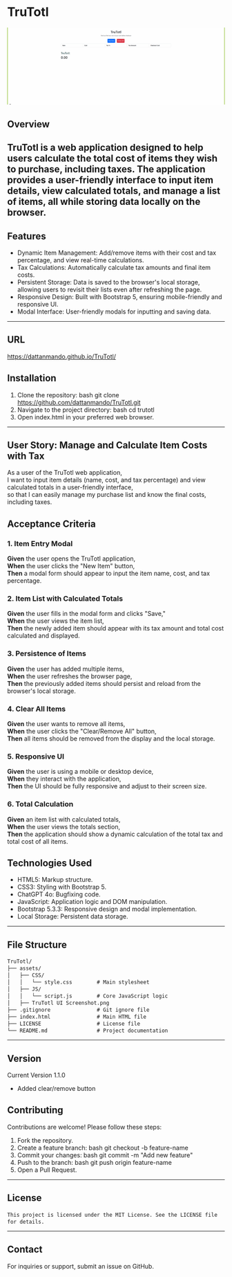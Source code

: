 # TruTotl

![TruTotl Screenshot](./assets/image.png)
## Overview
TruTotl is a web application designed to help users calculate the total cost of items they wish to purchase, including taxes. The application provides a user-friendly interface to input item details, view calculated totals, and manage a list of items, all while storing data locally on the browser.
---
## Features
- Dynamic Item Management: Add/remove items with their cost and tax percentage, and view real-time calculations.
- Tax Calculations: Automatically calculate tax amounts and final item costs.
- Persistent Storage: Data is saved to the browser's local storage, allowing users to revisit their lists even after refreshing the page.
- Responsive Design: Built with Bootstrap 5, ensuring mobile-friendly and responsive UI.
- Modal Interface: User-friendly modals for inputting and saving data.
---
## URL
https://dattanmando.github.io/TruTotl/
## Installation
1. Clone the repository:
bash
   git clone https://github.com/dattanmando/TruTotl.git
2. Navigate to the project directory:
bash
   cd trutotl
3. Open index.html in your preferred web browser.
---
## User Story: Manage and Calculate Item Costs with Tax

As a user of the TruTotl web application,  
I want to input item details (name, cost, and tax percentage) and view calculated totals in a user-friendly interface,  
so that I can easily manage my purchase list and know the final costs, including taxes.

## Acceptance Criteria

### 1. Item Entry Modal
**Given** the user opens the TruTotl application,  
**When** the user clicks the "New Item" button,  
**Then** a modal form should appear to input the item name, cost, and tax percentage.

### 2. Item List with Calculated Totals
**Given** the user fills in the modal form and clicks "Save,"  
**When** the user views the item list,  
**Then** the newly added item should appear with its tax amount and total cost calculated and displayed.

### 3. Persistence of Items
**Given** the user has added multiple items,  
**When** the user refreshes the browser page,  
**Then** the previously added items should persist and reload from the browser's local storage.

### 4. Clear All Items
**Given** the user wants to remove all items,  
**When** the user clicks the "Clear/Remove All" button,  
**Then** all items should be removed from the display and the local storage.

### 5. Responsive UI
**Given** the user is using a mobile or desktop device,  
**When** they interact with the application,  
**Then** the UI should be fully responsive and adjust to their screen size.

### 6. Total Calculation
**Given** an item list with calculated totals,  
**When** the user views the totals section,  
**Then** the application should show a dynamic calculation of the total tax and total cost of all items.

## Technologies Used
- HTML5: Markup structure.
- CSS3: Styling with Bootstrap 5.
- ChatGPT 4o: Bugfixing code.
- JavaScript: Application logic and DOM manipulation.
- Bootstrap 5.3.3: Responsive design and modal implementation.
- Local Storage: Persistent data storage.
---
## File Structure
    TruTotl/
    ├── assets/
    │   ├── CSS/
    │   │   └── style.css        # Main stylesheet
    │   ├── JS/
    │   │   └── script.js        # Core JavaScript logic
    │   ├── TruTotl UI Screenshot.png
    ├── .gitignore               # Git ignore file
    ├── index.html               # Main HTML file
    ├── LICENSE                  # License file
    └── README.md                # Project documentation
---
## Version
Current Version 1.1.0
- Added clear/remove button
## Contributing
Contributions are welcome! Please follow these steps:
1. Fork the repository.
2. Create a feature branch:
bash
   git checkout -b feature-name
3. Commit your changes:
bash
   git commit -m "Add new feature"
4. Push to the branch:
bash
   git push origin feature-name
5. Open a Pull Request.
---
## License
    This project is licensed under the MIT License. See the LICENSE file for details.
---
## Contact
For inquiries or support, submit an issue on GitHub.